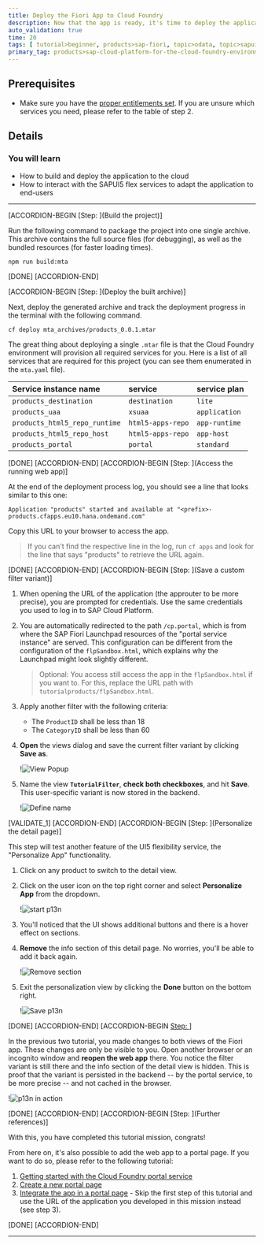 ```yaml
---
title: Deploy the Fiori App to Cloud Foundry
description: Now that the app is ready, it's time to deploy the application to the Cloud Foundry environment of the SAP Cloud Platform. After deploying, test the application in a non-test environment and to share it with coworkers.
auto_validation: true
time: 20
tags: [ tutorial>beginner, products>sap-fiori, topic>odata, topic>sapui5,  products>sap-cloud-platform-portal, topic>user-interface, topic>html5, topic>cloud]
primary_tag: products>sap-cloud-platform-for-the-cloud-foundry-environment
---
```


## Prerequisites
 - Make sure you have the [proper entitlements set](https://developers.sap.com/tutorials/cp-cf-entitlements-add.html). If you are unsure which services you need, please refer to the table of step 2.

## Details
### You will learn
  - How to build and deploy the application to the cloud
  - How to interact with the SAPUI5 flex services to adapt the application to end-users

---

[ACCORDION-BEGIN [Step: ](Build the project)]

Run the following command to package the project into one single archive. This archive contains the full source files (for debugging), as well as the bundled resources (for faster loading times).

```Terminal
npm run build:mta
```

[DONE]
[ACCORDION-END]

[ACCORDION-BEGIN [Step: ](Deploy the built archive)]

Next, deploy the generated archive and track the deployment progress in the terminal with the following command.

```Terminal
cf deploy mta_archives/products_0.0.1.mtar
```

The great thing about deploying a single `.mtar` file is that the Cloud Foundry environment will provision all required services for you. Here is a list of all services that are required for this project (you can see them enumerated in the `mta.yaml` file).


|  Service instance name     | service | service plan
|  :------------- | :-------------| :-------------
|  `products_destination` |  `destination` |  `lite`
|  `products_uaa` |  `xsuaa` |  `application`
|  `products_html5_repo_runtime` |  `html5-apps-repo` |  `app-runtime`
|  `products_html5_repo_host` | `html5-apps-repo`  |  `app-host`
|  `products_portal` |  `portal` |  `standard`


[DONE]
[ACCORDION-END]
[ACCORDION-BEGIN [Step: ](Access the running web app)]

At the end of the deployment process log, you should see a line that looks similar to this one:
```
Application "products" started and available at "<prefix>-products.cfapps.eu10.hana.ondemand.com"
```

Copy this URL to your browser to access the app.

> If you can't find the respective line in the log, run `cf apps` and look for the line that says "products" to retrieve the URL again.


[DONE]
[ACCORDION-END]
[ACCORDION-BEGIN [Step: ](Save a custom filter variant)]

1. When opening the URL of the application (the approuter to be more precise), you are prompted for credentials. Use the same credentials you used to log in to SAP Cloud Platform.

2. You are automatically redirected to the path `/cp.portal`, which is from where the SAP Fiori Launchpad resources of the "portal service instance" are served. This configuration can be different from the configuration of the `flpSandbox.html`, which explains why the Launchpad might look slightly different.

    > Optional: You access still access the app in the `flpSandbox.html` if you want to. For this, replace the URL path with `tutorialproducts/flpSandbox.html`.

3. Apply another filter with the following criteria:
    * The `ProductID` shall be less than 18
    * The `CategoryID` shall be less than 60

4. **Open** the views dialog and save the current filter variant by clicking **Save as**.

    !![View Popup](./myviews.png)

5. Name the view **`TutorialFilter`**, **check both checkboxes**, and hit **Save**. This user-specific variant is now stored in the backend.

    !![Define name](./setname.png)




[VALIDATE_1]
[ACCORDION-END]
[ACCORDION-BEGIN [Step: ](Personalize the detail page)]

This step will test another feature of the UI5 flexibility service, the "Personalize App" functionality.

1. Click on any product to switch to the detail view.
2. Click on the user icon on the top right corner and select **Personalize App** from the dropdown.

    !![start p13n](./startP13n.png)

3. You'll noticed that the UI shows additional buttons and there is a hover effect on  sections.
4. **Remove** the info section of this detail page. No worries, you'll be able to add it back again.

    !![Remove section](./removeSection.png)

5. Exit the personalization view by clicking the **Done** button on the bottom right.

    !![Save p13n](./saveP13n.png)






[DONE]
[ACCORDION-END]
[ACCORDION-BEGIN [Step: ](Check )]

In the previous two tutorial, you made changes to both views of the Fiori app. These changes are only be visible to you. Open another browser or an incognito window and **reopen the web app** there. You notice the filter variant is still there and the info section of the detail view is hidden. This is proof that the variant is persisted in the backend -- by the portal service, to be more precise -- and not cached in the browser.

!![p13n in action](./p13nInAction.png)

[DONE]
[ACCORDION-END]
[ACCORDION-BEGIN [Step: ](Further references)]

With this, you have completed this tutorial mission, congrats!

From here on, it's also possible to add the web app to a portal page. If you want to do so, please refer to the following tutorial:

1. [Getting started with the Cloud Foundry portal service](https://developers.sap.com/tutorials/cp-portal-cloud-foundry-getting-started.html)
2. [Create a new portal page](https://developers.sap.com/tutorials/cp-portal-cloud-foundry-create-site.html)
3. [Integrate the app in a portal page](https://developers.sap.com/tutorials/cp-portal-cloud-foundry-sapui5-app.html) - Skip the first step of this tutorial and use the URL of the application you developed in this mission instead (see step 3).




[DONE]
[ACCORDION-END]


---
